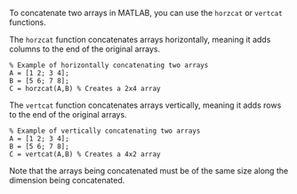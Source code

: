 To concatenate two arrays in MATLAB, you can use the `horzcat` or `vertcat` functions. 

The `horzcat` function concatenates arrays horizontally, meaning it adds columns to the end of the original arrays. 
```
% Example of horizontally concatenating two arrays
A = [1 2; 3 4];
B = [5 6; 7 8];
C = horzcat(A,B) % Creates a 2x4 array
```

The `vertcat` function concatenates arrays vertically, meaning it adds rows to the end of the original arrays. 

```
% Example of vertically concatenating two arrays
A = [1 2; 3 4];
B = [5 6; 7 8];
C = vertcat(A,B) % Creates a 4x2 array
```

Note that the arrays being concatenated must be of the same size along the dimension being concatenated.